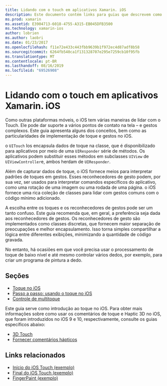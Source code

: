 ```yaml
---
title: Lidando com o touch em aplicativos Xamarin. iOS
description: Este documento contém links para guias que descrevem como trabalhar com toque, multitoque, gestos e toque 3D em um aplicativo Xamarin. iOS.
ms.prod: xamarin
ms.assetid: E3904713-6018-4755-A315-EB045DFB3500
ms.technology: xamarin-ios
author: lobrien
ms.author: laobri
ms.date: 01/23/2017
ms.openlocfilehash: f11e72e433c443fbb9639b1f972ec4d87adf8b58
ms.sourcegitcommit: 6264fb540ca1f131328707e295e7259cb10f95fb
ms.translationtype: MT
ms.contentlocale: pt-BR
ms.lasthandoff: 08/16/2019
ms.locfileid: "69526908"
---
```

# <a name="handling-touch-in-xamarinios-apps"></a>Lidando com o touch em aplicativos Xamarin. iOS

Como outras plataformas móveis, o iOS tem várias maneiras de lidar com o Touch. Ele pode dar suporte a vários pontos de contato na tela – e gestos complexos. Este guia apresenta alguns dos conceitos, bem como as particularidades de implementação de toque e gestos no iOS.

o `UITouch` Ios encapsula dados de toque na classe, que é disponibilizado para aplicativos por meio de uma `UIResponder` série de métodos. Os aplicativos podem substituir esses métodos em subclasses `UIView` de `UIViewController`e, ambos herdam de `UIResponder`.

Além de capturar dados de toque, o iOS fornece meios para interpretar padrões de toques em gestos. Esses reconhecedores de gesto podem, por sua vez, ser usados para interpretar comandos específicos do aplicativo, como uma rotação de uma imagem ou uma rodada de uma página. o iOS fornece uma rica coleção de classes para lidar com gestos comuns com o código mínimo adicionado.

A escolha entre os toques e os reconhecedores de gestos pode ser um tanto confuso. Este guia recomenda que, em geral, a preferência seja dada aos reconhecedores de gestos. Os reconhecedores de gesto são implementados como classes discretas, que fornecem maior separação de preocupações e melhor encapsulamento. Isso torna simples compartilhar a lógica entre diferentes exibições, minimizando a quantidade de código gravada.

No entanto, há ocasiões em que você precisa usar o processamento de toque de baixo nível e até mesmo controlar vários dedos, por exemplo, para criar um programa de pintura a dedo.

## <a name="sections"></a>Seções

- [Toque no iOS](touch-in-ios.md)
- [Passo a passo: usando o toque no iOS](ios-touch-walkthrough.md)
- [Controle de multitoque](touch-tracking.md)

Este guia serve como introdução ao toque no iOS. Para obter mais informações sobre como usar os comentários de toque e Haptic 3D no iOS, que foram introduzidos no iOS 9 e 10, respectivamente, consulte os guias específicos abaixo:

* [3D Touch](~/ios/platform/3d-touch.md)
* [Fornecer comentários hápticos](~/ios/user-interface/ios-ui/haptic-feedback.md)

## <a name="related-links"></a>Links relacionados

- [Início do iOS Touch (exemplo)](https://docs.microsoft.com/samples/xamarin/ios-samples/applicationfundamentals-touch-start)
- [Final do iOS Touch (exemplo)](https://docs.microsoft.com/samples/xamarin/ios-samples/applicationfundamentals-touch-final)
- [FingerPaint (exemplo)](https://docs.microsoft.com/samples/xamarin/ios-samples/applicationfundamentals-fingerpaint)
